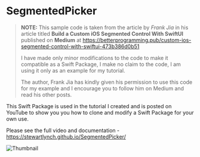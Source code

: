 # SegmentedPicker

 > **NOTE:**  This sample code is taken from the article by *Frank Jia* in his article titled **Build a Custom iOS Segmented Control With SwiftUI** published on **Medium** at https://betterprogramming.pub/custom-ios-segmented-control-with-swiftui-473b386d0b51
 >
 >  I have made only minor modifications to the code to make it compatible as a Swift Package,
 >  I make no claim to the code, I am using it only as an example for my tutorial.
 >
 > The author, Frank Jia has kindly given his permission to use this code for my example and I encourage you to follow him on Medium and read his other posts.

This Swift Package is used in the tutorial I created and is posted on YouTube to show you you how to clone and modify a Swift Package for your own use.

Please see the full video and documentation - https://stewartlynch.github.io/SegmentedPicker/

![Thumbnail](Thumbnail.jpeg)
